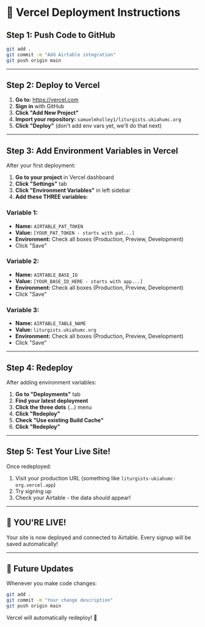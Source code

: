 # 🚀 Vercel Deployment Instructions

## Step 1: Push Code to GitHub

```bash
git add .
git commit -m "Add Airtable integration"
git push origin main
```

---

## Step 2: Deploy to Vercel

1. **Go to:** https://vercel.com
2. **Sign in** with GitHub
3. **Click "Add New Project"**
4. **Import your repository:** `samuelmholley1/liturgists.ukiahumc.org`
5. **Click "Deploy"** (don't add env vars yet, we'll do that next)

---

## Step 3: Add Environment Variables in Vercel

After your first deployment:

1. **Go to your project** in Vercel dashboard
2. **Click "Settings"** tab
3. **Click "Environment Variables"** in left sidebar
4. **Add these THREE variables:**

### Variable 1:
- **Name:** `AIRTABLE_PAT_TOKEN`
- **Value:** `[YOUR_PAT_TOKEN - starts with pat...]`
- **Environment:** Check all boxes (Production, Preview, Development)
- Click "Save"

### Variable 2:
- **Name:** `AIRTABLE_BASE_ID`
- **Value:** `[YOUR_BASE_ID_HERE - starts with app...]`
- **Environment:** Check all boxes (Production, Preview, Development)
- Click "Save"

### Variable 3:
- **Name:** `AIRTABLE_TABLE_NAME`
- **Value:** `liturgists.ukiahumc.org`
- **Environment:** Check all boxes (Production, Preview, Development)
- Click "Save"

---

## Step 4: Redeploy

After adding environment variables:

1. **Go to "Deployments"** tab
2. **Find your latest deployment**
3. **Click the three dots** (...) menu
4. **Click "Redeploy"**
5. **Check "Use existing Build Cache"**
6. **Click "Redeploy"**

---

## Step 5: Test Your Live Site!

Once redeployed:
1. Visit your production URL (something like `liturgists-ukiahumc-org.vercel.app`)
2. Try signing up
3. Check your Airtable - the data should appear!

---

## 🎉 YOU'RE LIVE!

Your site is now deployed and connected to Airtable. Every signup will be saved automatically!

---

## 🔄 Future Updates

Whenever you make code changes:
```bash
git add .
git commit -m "Your change description"
git push origin main
```

Vercel will automatically redeploy! 🚀
